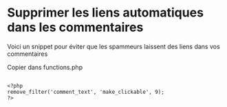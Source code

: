 # Supprimer les liens automatiques dans les commentaires

Voici un snippet pour éviter que les spammeurs laissent des liens dans vos commentaires

Copier dans functions.php
```

<?php
remove_filter('comment_text', 'make_clickable', 9);
?>

```